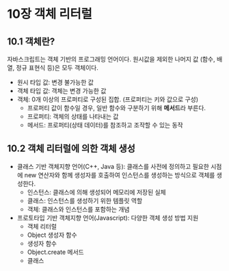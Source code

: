 # 10장 객체 리터럴

## 10.1 객체란?
자바스크립트는 객체 기반의 프로그래밍 언어이다. 원시값을 제외한 나머지 값 (함수, 배열, 정규 표현식 등)은 모두 객체이다.
  - 원시 타입 값: 변경 불가능한 값
  - 객체 타입 값: 객체는 변경 가능한 값
- 객체: 0개 이상의 프로퍼티로 구성된 집합. (프로퍼티는 키와 값으로 구성)
  - 프로퍼티 값이 함수일 경우, 일반 함수와 구분하기 위해 **메서드**라 부른다.
  - 프로퍼티: 객체의 상태를 나타내는 값
  - 메서드: 프로퍼티(상태 데이터)를 참조하고 조작할 수 있는 동작

## 10.2 객체 리터럴에 의한 객체 생성
- 클래스 기반 객체지향 언어(C++, Java 등): 클래스를 사전에 정의하고 필요한 시점에 new 연산자와 함께 생성자를 호출하여 인스턴스를 생성하는 방식으로 객체를 생성한다.
  - 인스턴스: 클래스에 의해 생성되어 메모리에 저장된 실체
  - 클래스: 인스턴스를 생성하기 위한 템플릿 역할
  - 객체: 클래스와 인스턴스를 포함하는 개념
- 프로토타입 기반 객체지향 언어(Javascript): 다양한 객체 생성 방법 지원
  - 객체 리터럴
  - Object 생성자 함수
  - 생성자 함수
  - Object.create 메서드
  - 클래스
    
